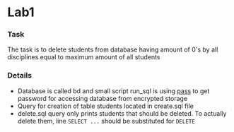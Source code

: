 # Lab1

### Task
The task is to delete students from database having amount of 0's by all disciplines
equal to maximum amount of all students


### Details
- Database is called bd and small script run_sql is using [pass](https://www.passwordstore.org/)
  to get password for accessing database from encrypted storage
- Query for creation of table students located in create.sql file
- delete.sql query only prints students that should be deleted. To actually
  delete them, line `SELECT ...` should be substituted for `DELETE`


